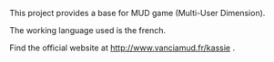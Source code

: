 This project provides a base for MUD game (Multi-User Dimension).

The working language used is the french.

Find the official website at http://www.vanciamud.fr/kassie .